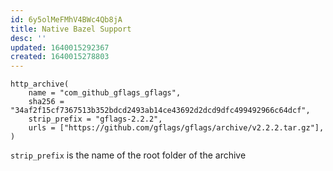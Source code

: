 ```yaml
---
id: 6y5olMeFMhV4BWc4Qb8jA
title: Native Bazel Support
desc: ''
updated: 1640015292367
created: 1640015278803
---
```


```
http_archive(
    name = "com_github_gflags_gflags",
    sha256 = "34af2f15cf7367513b352bdcd2493ab14ce43692d2dcd9dfc499492966c64dcf",
    strip_prefix = "gflags-2.2.2",
    urls = ["https://github.com/gflags/gflags/archive/v2.2.2.tar.gz"],
)
```
`strip_prefix` is the name of the root folder of the archive

